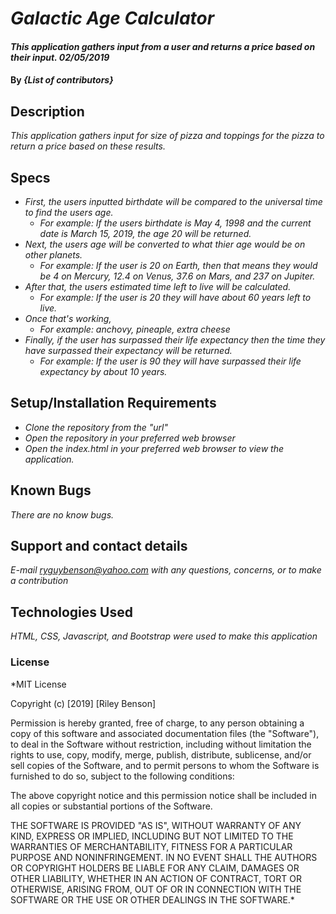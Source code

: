 # _Galactic Age Calculator_

####  _This application gathers input from a user and returns a price based on their input. 02/05/2019_

#### By _**{List of contributors}**_

## Description

_This application gathers input for size of pizza and toppings for the pizza to return a price based on these results._

## Specs
* _First, the users inputted birthdate will be compared to the universal time to find the users age._
  * _For example: If the users birthdate is May 4, 1998 and the current date is March 15, 2019, the age 20 will be returned._
* _Next, the users age will be converted to what thier age would be on other planets._
  * _For example: If the user is 20 on Earth, then that means they would be 4 on Mercury, 12.4 on Venus, 37.6 on Mars, and 237 on Jupiter._
* _After that, the users estimated time left to live will be calculated._
  * _For example: If the user is 20 they will have about 60 years left to live._
* _Once that's working,_
  * _For example: anchovy, pineaple, extra cheese_
* _Finally, if the user has surpassed their life expectancy then the time they have surpassed their expectancy will be returned._
  * _For example: If the user is 90 they will have surpassed their life expectancy by about 10 years._

## Setup/Installation Requirements

* _Clone the repository from the "url"_
* _Open the repository in your preferred web browser_
* _Open the index.html in your preferred web browser to view the application._



## Known Bugs

_There are no know bugs._

## Support and contact details

_E-mail ryguybenson@yahoo.com with any questions, concerns, or to make a contribution_

## Technologies Used

_HTML, CSS, Javascript, and Bootstrap were used to make this application_

### License

*MIT License

Copyright (c) [2019] [Riley Benson]

Permission is hereby granted, free of charge, to any person obtaining a copy of this software and associated documentation files (the "Software"), to deal in the Software without restriction, including without limitation the rights to use, copy, modify, merge, publish, distribute, sublicense, and/or sell copies of the Software, and to permit persons to whom the Software is furnished to do so, subject to the following conditions:

The above copyright notice and this permission notice shall be included in all copies or substantial portions of the Software.

THE SOFTWARE IS PROVIDED "AS IS", WITHOUT WARRANTY OF ANY KIND, EXPRESS OR IMPLIED, INCLUDING BUT NOT LIMITED TO THE WARRANTIES OF MERCHANTABILITY, FITNESS FOR A PARTICULAR PURPOSE AND NONINFRINGEMENT. IN NO EVENT SHALL THE AUTHORS OR COPYRIGHT HOLDERS BE LIABLE FOR ANY CLAIM, DAMAGES OR OTHER LIABILITY, WHETHER IN AN ACTION OF CONTRACT, TORT OR OTHERWISE, ARISING FROM, OUT OF OR IN CONNECTION WITH THE SOFTWARE OR THE USE OR OTHER DEALINGS IN THE SOFTWARE.*
